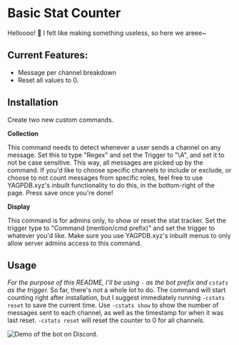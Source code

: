
# Basic Stat Counter
Helloooo! 🦆 I felt like making something useless, so here we areee~
  

## Current Features:

- Message per channel breakdown
- Reset all values to 0.

  

## Installation

Create two new custom commands.

**Collection**

This command needs to detect whenever a user sends a channel on any message.
Set this to type "Regex" and set the Trigger to "\A", and set it to not be case sensitive. This way, all messages are picked up by the command. If you'd like to choose specific channels to include or exclude, or choose to not count messages from specific roles, feel free to use YAGPDB.xyz's inbuilt functionality to do this, in the bottom-right of the page. Press save once you're done!

**Display**

This command is for admins only, to show or reset the stat tracker.
Set the trigger type to "Command (mention/cmd prefix)" and set the trigger to whatever you'd like.  Make sure you use YAGPDB.xyz's inbuilt menus to only allow server admins access to this command.

## Usage
*For the purpose of this README, I'll be using `-` as the bot prefix and `cstats` as the trigger.*
So far, there's not a whole lot to do. The command will start counting right after installation, but I suggest immediately running `-cstats reset` to save the current time.  Use `-cstats show` to show the number of messages sent to each channel, as well as the timestamp for when it was last reset. `-cstats reset` will reset the counter to 0 for all channels.

![Demo of the bot on Discord.](https://i.imgur.com/TAs9Hec.png)